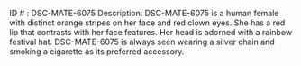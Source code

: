 ID # : DSC-MATE-6075
Description: DSC-MATE-6075 is a human female with distinct orange stripes on her face and red clown eyes. She has a red lip that contrasts with her face features. Her head is adorned with a rainbow festival hat. DSC-MATE-6075 is always seen wearing a silver chain and smoking a cigarette as its preferred accessory.